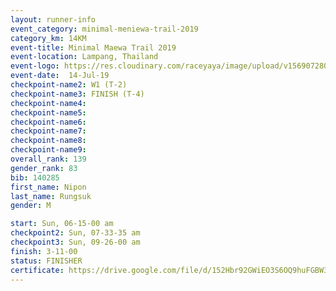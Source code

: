```yaml
---
layout: runner-info 
event_category: minimal-meniewa-trail-2019 
category_km: 14KM 
event-title: Minimal Maewa Trail 2019 
event-location: Lampang, Thailand 
event-logo: https://res.cloudinary.com/raceyaya/image/upload/v1569072805/logo/minimal-trail_ktnvsp.jpg 
event-date:  14-Jul-19 
checkpoint-name2: W1 (T-2) 
checkpoint-name3: FINISH (T-4) 
checkpoint-name4: 
checkpoint-name5: 
checkpoint-name6: 
checkpoint-name7: 
checkpoint-name8: 
checkpoint-name9: 
overall_rank: 139
gender_rank: 83
bib: 140285
first_name: Nipon
last_name: Rungsuk
gender: M

start: Sun, 06-15-00 am
checkpoint2: Sun, 07-33-35 am
checkpoint3: Sun, 09-26-00 am
finish: 3-11-00
status: FINISHER
certificate: https://drive.google.com/file/d/152Hbr92GWiEO3S6OQ9huFGBW3FNQuN96/view?usp=sharing
---
```

